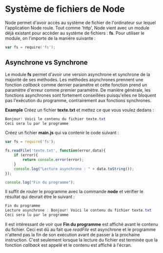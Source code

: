 # Système de fichiers de Node

Node permet d'avoir accès au système de fichier de l'ordinateur sur lequel l'application Node roule. Tout comme 'http', Node vient avec un module déjà existant pour accèder au système de fichiers : **fs**. Pour utiliser le module, on l'importe de la manière suivante :

```powershell
var fs = require('fs');
```

## Asynchrone vs Synchrone

Le module **fs** permet d'avoir une version asynchrone et synchrone de la majorité de ses méthodes. Les méthodes asynchrones prennent une fonction _callback_ comme dernier paramètre et cette fonction prend un paramètre d'erreur comme premier paramètre. De manière générale, les fonctions asynchrones sont fortement conseillées puisqu'elles ne bloquent pas l'exécution du programme, contrairement aux fonctions synchrones. 

**Example**
Créez un fichier **texte.txt** et mettez ce que vous voulez dedans :

```powershell
Bonjour! Voici le contenu du fichier texte.txt
Ceci sera lu par le programme
```

Créez un fichier **main.js** qui va contenir le code suivant :

```js
var fs = require('fs');

fs.readFile('texte.txt', function(error,data){
    if (error){
        return console.error(error);
    }
    console.log("Lecture asynchrone : " + data.toString());
});

console.log("Fin du programme");
```

Il suffit de rouler le programme avec la commande **node** et vérifier le résultat qui devrait être le suivant :

```powershell
Fin du programme
Lecture asynchrone : Bonjour! Voici le contenu du fichier texte.txt
Ceci sera lu par le programme
```

Il est intéressant de voir que **Fin du programme** est affiché avant le contenu du fichier. Ceci est dû au fait que _readFile_ est asynchrone et le programme n'attend pas la fin de son exécution avant de passer à la prochaine instruction. C'est seulement lorsque la lecture du fichier est terminée que la fonction _callback_ est appelé et le contenu est affiché à l'écran.